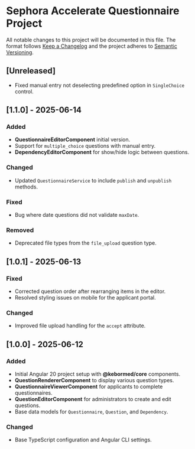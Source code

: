 # Sephora Accelerate Questionnaire Project

All notable changes to this project will be documented in this file. The format follows [Keep a Changelog](https://keepachangelog.com/en/1.1.0/) and the project adheres to [Semantic Versioning](https://semver.org/spec/v2.0.0.html).

## [Unreleased]

- Fixed manual entry not deselecting predefined option in `SingleChoice` control.

## [1.1.0] - 2025-06-14
### Added
- **QuestionnaireEditorComponent** initial version.
- Support for `multiple_choice` questions with manual entry.
- **DependencyEditorComponent** for show/hide logic between questions.

### Changed
- Updated `QuestionnaireService` to include `publish` and `unpublish` methods.

### Fixed
- Bug where date questions did not validate `maxDate`.

### Removed
- Deprecated file types from the `file_upload` question type.

## [1.0.1] - 2025-06-13
### Fixed
- Corrected question order after rearranging items in the editor.
- Resolved styling issues on mobile for the applicant portal.

### Changed
- Improved file upload handling for the `accept` attribute.

## [1.0.0] - 2025-06-12
### Added
- Initial Angular 20 project setup with **@kebormed/core** components.
- **QuestionRendererComponent** to display various question types.
- **QuestionnaireViewerComponent** for applicants to complete questionnaires.
- **QuestionEditorComponent** for administrators to create and edit questions.
- Base data models for `Questionnaire`, `Question`, and `Dependency`.

### Changed
- Base TypeScript configuration and Angular CLI settings.
